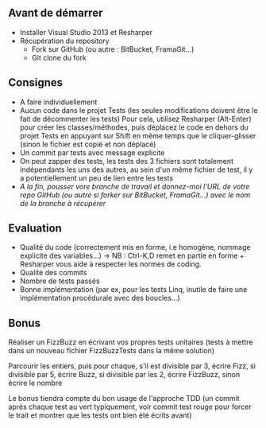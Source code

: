 Avant de démarrer
-----------------

- Installer Visual Studio 2013 et Resharper
- Récupération du repository
	- Fork sur GitHub (ou autre : BitBucket, FramaGit...)
	- Git clone du fork
		
Consignes
---------

- A faire individuellement
- Aucun code dans le projet Tests (les seules modifications doivent être le fait de décommenter les tests)
Pour cela, utilisez Resharper (Alt-Enter) pour créer les classes/méthodes, puis déplacez le code en dehors du projet Tests en appuyant sur Shift en même temps que le cliquer-glisser (sinon le fichier est copié et non déplacé)
- Un commit par tests avec message explicite
- On peut zapper des tests, les tests des 3 fichiers sont totalement indépendants les uns des autres, au sein d'un même fichier de test, il y a potentiellement un peu de lien entre les tests
- *A la fin, pousser vore branche de travail et donnez-moi l'URL de votre repo GitHub (ou autre si forker sur BitBucket, FramaGit...) avec le nom de la branche à récupérer*

Evaluation
----------

- Qualité du code (correctement mis en forme, i.e homogène, nommage explicite des variables...) -> NB : Ctrl-K,D remet en partie en forme + Resharper vous aide à respecter les normes de coding.
- Qualité des commits
- Nombre de tests passés
- Bonne implémentation (par ex, pour les tests Linq, inutile de faire une implémentation procédurale avec des boucles...)

Bonus
-----

Réaliser un FizzBuzz en écrivant vos propres tests unitaires (tests à mettre dans un nouveau fichier FizzBuzzTests dans la même solution)

Parcourir les entiers, puis pour chaque, s'il est divisible par 3, écrire Fizz, si divisible par 5, écrire Buzz, si divisible par les 2, écrire FizzBuzz, sinon écrire le nombre

Le bonus tiendra compte du bon usage de l'approche TDD (un commit après chaque test au vert typiquement, voir commit test rouge pour forcer le trait et montrer que les tests ont bien été écrits avant)

